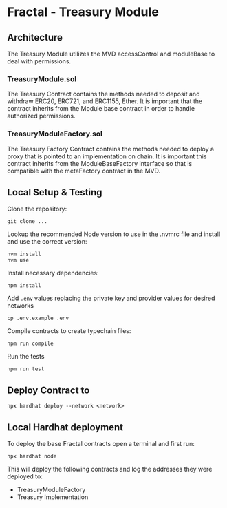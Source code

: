 # Fractal - Treasury Module

## Architecture

The Treasury Module utilizes the MVD accessControl and moduleBase to deal with permissions. 


### TreasuryModule.sol

The Treasury Contract contains the methods needed to deposit and withdraw ERC20, ERC721, and ERC1155, Ether. It is important that the contract inherits from the Module base contract in order to handle authorized permissions.


### TreasuryModuleFactory.sol

The Treasury Factory Contract contains the methods needed to deploy a proxy that is pointed to an implementation on chain. It is important this contract inherits from the ModuleBaseFactory interface so that is compatible with the metaFactory contract in the MVD.

## Local Setup & Testing

Clone the repository:
```shell
git clone ...
```

Lookup the recommended Node version to use in the .nvmrc file and install and use the correct version:
```shell
nvm install 
nvm use
```

Install necessary dependencies:
```shell
npm install
```

Add `.env` values replacing the private key and provider values for desired networks
```shell
cp .env.example .env
```

Compile contracts to create typechain files:
```shell
npm run compile
```

Run the tests
```shell
npm run test
```

## Deploy Contract to <network>
```shell
npx hardhat deploy --network <network>
```

## Local Hardhat deployment

To deploy the base Fractal contracts open a terminal and first run:
```shell
npx hardhat node
```

This will deploy the following contracts and log the addresses they were deployed to:
 - TreasuryModuleFactory
 - Treasury Implementation

